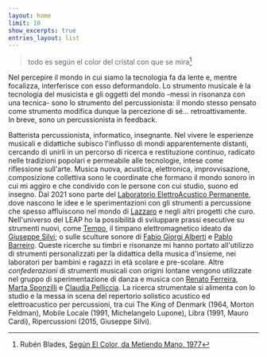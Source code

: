 ```yaml
---
layout: home
limit: 10
show_excerpts: true
entries_layout: list
---
```

> todo es según el color del cristal con que se mira[^1]

Nel percepire il mondo in cui siamo la tecnologia fa da lente e, mentre focalizza, interferisce con esso deformandolo. Lo strumento musicale è la tecnologia del musicista e gli oggetti del mondo -messi in risonanza con una tecnica- sono lo strumento del percussionista: il mondo stesso pensato come strumento modifica dunque la percezione di sé... retroattivamente.  
In breve, sono un percussionista in feedback.

Batterista percussionista, informatico, insegnante. Nel vivere le esperienze musicali e didattiche subisco l'influsso di mondi apparentemente distanti, cercando di unirli in un percorso di ricerca e restituzione continuo, radicato nelle tradizioni popolari e permeabile alle tecnologie, intese come riflessione sull'arte.
Musica nuova, acustica, elettronica, improvvisazione, composizione collettiva sono le coordinate che formano il mondo sonoro in cui mi aggiro e che condivido con le persone con cui studio, suono ed insegno.
  Dal 2021 sono parte del [Laboratorio ElettroAcustico Permanente](https://l-e-a-p.github.io/), dove nascono le idee e le sperimentazioni con gli strumenti a percussione che spesso affluiscono nel mondo di [Lazzaro](https://l-e-a-p.github.io/lazzaro/) e negli altri progetti che curo.
Nell'universo del LEAP ho la possibilità di sviluppare prassi esecutive su strumenti nuovi, come [Tempo](https://github.com/L-E-A-P/giuseppe/blob/main/tempo.md), il timpano elettromagnetico ideato da [Giuseppe Silvi](https://l-e-a-p.github.io/giuseppe/); o sulle sculture sonore di [Fabio Giorgi Alberti](https://www.instagram.com/fabiogiorgialberti/) e [Pablo Barreiro](https://www.instagram.com/pablo_barreiro_art/).
  Queste ricerche su timbri e risonanze mi hanno portato all'utilizzo di strumenti personalizzati per la didattica della musica d'insieme, nei laboratori per bambini e ragazzi in età scolare e pre-scolare.
  Altre *confederazioni* di strumenti musicali con origini lontane vengono utilizzate nel gruppo di sperimentazione di danza e musica con [Renato Ferreira](https://renatomusica.wordpress.com), [Marta Sponzilli](https://martasponzilli.blogspot.com/) e [Claudia Pelliccia](https://www.facebook.com/claudia.pelliccia.946).
  La ricerca strumentale si alimenta con lo studio e la messa in scena del repertorio solistico acustico ed elettroacustico per percussioni, tra cui The King of Denmark (1964, Morton Feldman), Mobile Locale (1991, Michelangelo Lupone), Libra (1991, Mauro Cardi), Ripercussioni (2015, Giuseppe Silvi).

[^1]: Rubén Blades, [Según El Color, da Metiendo Mano, 1977](https://www.youtube.com/watch?v=1i5msD9kHFc)
